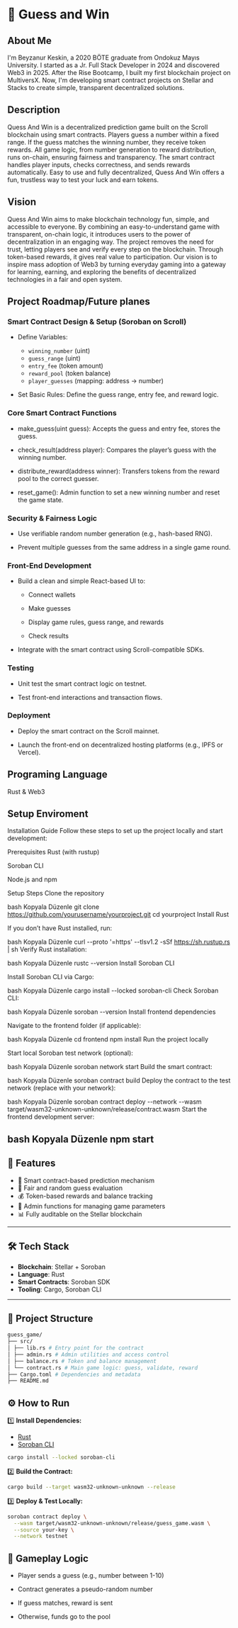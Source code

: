 # 🎯 Guess and Win 
 
## About Me

I'm Beyzanur Keskin, a 2020 BÖTE graduate from Ondokuz Mayıs University. I started as a Jr. Full Stack Developer in 2024 and discovered Web3 in 2025. After the Rise Bootcamp, I built my first blockchain project on MultiversX. Now, I'm developing smart contract projects on Stellar and Stacks to create simple, transparent decentralized solutions.

## Description

Quess And Win is a decentralized prediction game built on the Scroll blockchain using smart contracts. Players guess a number within a fixed range. If the guess matches the winning number, they receive token rewards. All game logic, from number generation to reward distribution, runs on-chain, ensuring fairness and transparency. The smart contract handles player inputs, checks correctness, and sends rewards automatically. Easy to use and fully decentralized, Quess And Win offers a fun, trustless way to test your luck and earn tokens.

## Vision
Quess And Win aims to make blockchain technology fun, simple, and accessible to everyone. By combining an easy-to-understand game with transparent, on-chain logic, it introduces users to the power of decentralization in an engaging way. The project removes the need for trust, letting players see and verify every step on the blockchain. Through token-based rewards, it gives real value to participation. Our vision is to inspire mass adoption of Web3 by turning everyday gaming into a gateway for learning, earning, and exploring the benefits of decentralized technologies in a fair and open system.

## Project Roadmap/Future planes

### Smart Contract Design & Setup (Soroban on Scroll)
- Define Variables:
  - `winning_number` (uint)  
  - `guess_range` (uint)  
  - `entry_fee` (token amount)  
  - `reward_pool` (token balance)  
  - `player_guesses` (mapping: address → number)  

- Set Basic Rules:
Define the guess range, entry fee, and reward logic.

### Core Smart Contract Functions
- make_guess(uint guess): Accepts the guess and entry fee, stores the guess.

- check_result(address player): Compares the player’s guess with the winning number.

- distribute_reward(address winner): Transfers tokens from the reward pool to the correct guesser.

- reset_game(): Admin function to set a new winning number and reset the game state.

### Security & Fairness Logic
- Use verifiable random number generation (e.g., hash-based RNG).

- Prevent multiple guesses from the same address in a single game round.

### Front-End Development
- Build a clean and simple React-based UI to:

   - Connect wallets

   - Make guesses

   - Display game rules, guess range, and rewards

   - Check results

- Integrate with the smart contract using Scroll-compatible SDKs.

### Testing
- Unit test the smart contract logic on testnet.

- Test front-end interactions and transaction flows.

### Deployment
- Deploy the smart contract on the Scroll mainnet.

- Launch the front-end on decentralized hosting platforms (e.g., IPFS or Vercel).

## Programing Language
Rust & Web3

 ## Setup Enviroment

 Installation Guide
Follow these steps to set up the project locally and start development:

Prerequisites
Rust (with rustup)

Soroban CLI

Node.js and npm

Setup Steps
Clone the repository

bash
Kopyala
Düzenle
git clone https://github.com/yourusername/yourproject.git
cd yourproject
Install Rust

If you don’t have Rust installed, run:

bash
Kopyala
Düzenle
curl --proto '=https' --tlsv1.2 -sSf https://sh.rustup.rs | sh
Verify Rust installation:

bash
Kopyala
Düzenle
rustc --version
Install Soroban CLI

Install Soroban CLI via Cargo:

bash
Kopyala
Düzenle
cargo install --locked soroban-cli
Check Soroban CLI:

bash
Kopyala
Düzenle
soroban --version
Install frontend dependencies

Navigate to the frontend folder (if applicable):

bash
Kopyala
Düzenle
cd frontend
npm install
Run the project locally

Start local Soroban test network (optional):

bash
Kopyala
Düzenle
soroban network start
Build the smart contract:

bash
Kopyala
Düzenle
soroban contract build
Deploy the contract to the test network (replace <network> with your network):

bash
Kopyala
Düzenle
soroban contract deploy --network <network> --wasm target/wasm32-unknown-unknown/release/contract.wasm
Start the frontend development server:

bash
Kopyala
Düzenle
npm start
---

## 🚀 Features

- 🔐 Smart contract-based prediction mechanism
- 🎰 Fair and random guess evaluation
- 💰 Token-based rewards and balance tracking
- 👤 Admin functions for managing game parameters
- 📊 Fully auditable on the Stellar blockchain

---

## 🛠 Tech Stack

- **Blockchain**: Stellar + Soroban
- **Language**: Rust
- **Smart Contracts**: Soroban SDK
- **Tooling**: Cargo, Soroban CLI

---

## 📁 Project Structure
```bash
guess_game/
├── src/
│ ├── lib.rs # Entry point for the contract
│ ├── admin.rs # Admin utilities and access control
│ ├── balance.rs # Token and balance management
│ └── contract.rs # Main game logic: guess, validate, reward
├── Cargo.toml # Dependencies and metadata
├── README.md
```
## ⚙️ How to Run

1️⃣ **Install Dependencies:**

- [Rust](https://www.rust-lang.org/tools/install)
- [Soroban CLI](https://soroban.stellar.org/docs/getting-started/soroban-cli)

```bash
cargo install --locked soroban-cli
```
2️⃣ **Build the Contract:**
```bash
cargo build --target wasm32-unknown-unknown --release
```
3️⃣ **Deploy & Test Locally:**
```bash
soroban contract deploy \
  --wasm target/wasm32-unknown-unknown/release/guess_game.wasm \
  --source your-key \
  --network testnet
```

## 📌 Gameplay Logic
- Player sends a guess (e.g., number between 1-10)

- Contract generates a pseudo-random number

- If guess matches, reward is sent

- Otherwise, funds go to the pool
  
